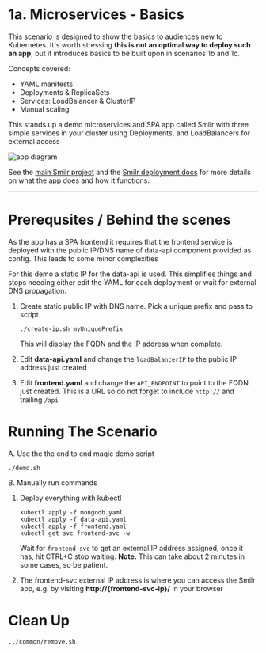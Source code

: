 # 1a. Microservices - Basics

This scenario is designed to show the basics to audiences new to Kubernetes. It's worth stressing **this is not an optimal way to deploy such an app**, but it introduces basics to be built upon in scenarios 1b and 1c.

Concepts covered:
- YAML manifests
- Deployments & ReplicaSets
- Services: LoadBalancer & ClusterIP
- Manual scaling

This stands up a demo microservices and SPA app called Smilr with three simple services in your cluster using Deployments, and LoadBalancers for external access

![app diagram](https://smilr.benco.io/etc/kube-scenario-a.png)

See the [main Smilr project](https://smilr.benco.io) and the [Smilr deployment docs](https://smilr.benco.io/kubernetes/#option-2---direct-deployment) for more details on what the app does and how it functions.

---

# Prerequsites / Behind the scenes
As the app has a SPA frontend it requires that the frontend service is deployed with the public IP/DNS name of data-api component provided as config. This leads to some minor complexities

For this demo a static IP for the data-api is used. This simplifies things and stops needing either edit the YAML for each deployment or wait for external DNS propagation. 

1. Create static public IP with DNS name. Pick a unique prefix and pass to script

    ```
    ./create-ip.sh myUniquePrefix
    ```
    This will display the FQDN and the IP address when complete. 

2. Edit **data-api.yaml** and change the `loadBalancerIP` to the public IP address just created

3. Edit **frontend.yaml** and change the `API_ENDPOINT` to point to the FQDN just created. This is a URL so do not forget to include `http://` and trailing `/api`

# Running The Scenario
A. Use the the end to end magic demo script
```
./demo.sh
```

B. Manually run commands

1. Deploy everything with kubectl
    ```
    kubectl apply -f mongodb.yaml
    kubectl apply -f data-api.yaml
    kubectl apply -f frontend.yaml
    kubectl get svc frontend-svc -w
    ```
    Wait for `frontend-svc` to get an external IP address assigned, once it has, hit CTRL+C stop waiting. **Note.** This can take about 2 minutes in some cases, so be patient.  

2. The frontend-svc external IP address is where you can access the Smilr app, e.g. by visiting **http://{frontend-svc-ip}/** in your browser


# Clean Up
```
../common/remove.sh
```